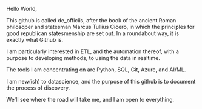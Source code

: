 Hello World,

This github is called de_officiis, after the book of the ancient Roman philosoper and statesman Marcus Tullius Cicero, in which the principles for good republican statesmenship are set out.  In a roundabout way, it is exactly what Github is. 

I am particularly interested in ETL, and the automation thereof, with a purpose to developing methods, to using the data in realtime.

The tools I am concentrating on are Python, SQL, Git, Azure, and AI/ML.

I am new(ish) to datascience, and the purpose of this github is to document the process of discovery.  

We'll see where the road will take me, and I am open to everything.
